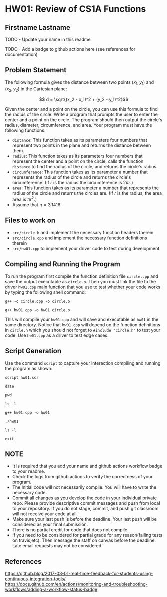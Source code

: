 # HW01: Review of CS1A Functions

## Firstname Lastname

TODO - Update your name in this readme

TODO - Add a badge to github actions here (see references for documentation)

## Problem Statement

The following formula gives the distance between two points $(x_1, y_1)$ and $(x_2, y_2)$ in the Cartesian plane:

$$ d = \sqrt{(x_2 - x_1)^2 + (y_2 - y_1)^2}$$

Given the center and a point on the circle, you can use this formula to find the radius of the circle. Write a program that prompts the user to enter the center and a point on the circle. The program should then output the circle's radius, diameter, circumference, and area. Your program must have the following functions:

 - `distance`: This function takes as its parameters four numbers that represent two points in the plane and returns the distance between them.
 -  `radius`: This function takes as its parameters four numbers that represent the center and a point on the circle, calls the function `distance` to find the radius of the circle, and returns the circle's radius.
- `circumference`: This function takes as its parameter a number that represents the radius of the circle and returns the circle's circumference. (If $r$ is the radius the circumference is $2\pi r$.)
- `area`: This function takes as its parameter a number that represents the radius of the circle and returns the circles are. (If $r$ is the radius, the area area is $\pi r^2$.)
- Assume that $\pi = 3.1416$

## Files to work on
- `src/circle.h` and implement the necessary function headers therein
- `src/circle.cpp` and implement the necessary function definitions therein
- `src/hw01.cpp` to implement your driver code to test during development

## Compiling and Running the Program
To run the program first compile the function definition file `circle.cpp` and save the output executable as `circle.o`. Then you must link the file to the driver `hw01.cpp` main function that you use to test whether your code works by typing the following shell command: 

`g++ -c circle.cpp -o circle.o`

`g++ hw01.cpp -o hw01 circle.o`

This will compile your `hw01.cpp` and will save and executable as `hw01` in the same directory. Notice that `hw01.cpp` will depend on the function definitions in `circle.h` which you should not forget to `#include "circle.h"` to test your code. Use `hw01.cpp` as a driver to test edge cases.

## Script Generation
Use the command `script` to capture your interaction compiling and running the program as shown:

`script hw01.scr`

`date`

`pwd`

`ls -l`

`g++ hw01.cpp -o hw01`

`./hw01`

`ls -l`

`exit`

## NOTE
- It is required that you add your name and github actions workflow badge to your readme.
- Check the logs from github actions to verify the correctness of your program.
- The Initial code will not necessarily compile. You will have to write the necessary code.
- Commit all changes as you develop the code in your individual private repo. Please provide descriptive commit messages and push from local to your repository. If you do not stage, commit, and push git classroom will not receive your code at all.
- Make sure your last push is before the deadline. Your last push will be considered as your final submission.
- There is no partial credit for code that does not compile
- If you need to be considered for partial grade for any reason(failing tests on travis,etc). Then message the staff on canvas before the deadline. Late email requests may not be considered.

## References
https://github.blog/2017-03-01-real-time-feedback-for-students-using-continuous-integration-tools/
https://docs.github.com/en/actions/monitoring-and-troubleshooting-workflows/adding-a-workflow-status-badge
